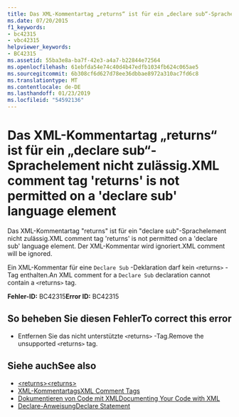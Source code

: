 ```yaml
---
title: Das XML-Kommentartag „returns“ ist für ein „declare sub“-Sprachelement nicht zulässig.
ms.date: 07/20/2015
f1_keywords:
- bc42315
- vbc42315
helpviewer_keywords:
- BC42315
ms.assetid: 55ba3e8a-ba7f-42e3-a4a7-b22844e72564
ms.openlocfilehash: 61ebfda54e74c40d4b47edfb1034fb624c065ae5
ms.sourcegitcommit: 6b308cf6d627d78ee36dbbae8972a310ac7fd6c8
ms.translationtype: MT
ms.contentlocale: de-DE
ms.lasthandoff: 01/23/2019
ms.locfileid: "54592136"
---
```

# <a name="xml-comment-tag-returns-is-not-permitted-on-a-declare-sub-language-element"></a><span data-ttu-id="d65f5-102">Das XML-Kommentartag „returns“ ist für ein „declare sub“-Sprachelement nicht zulässig.</span><span class="sxs-lookup"><span data-stu-id="d65f5-102">XML comment tag 'returns' is not permitted on a 'declare sub' language element</span></span>
<span data-ttu-id="d65f5-103">Das XML-Kommentartag "returns" ist für ein "declare sub"-Sprachelement nicht zulässig.</span><span class="sxs-lookup"><span data-stu-id="d65f5-103">XML comment tag 'returns' is not permitted on a 'declare sub' language element.</span></span> <span data-ttu-id="d65f5-104">Der XML-Kommentar wird ignoriert.</span><span class="sxs-lookup"><span data-stu-id="d65f5-104">XML comment will be ignored.</span></span>  
  
 <span data-ttu-id="d65f5-105">Ein XML-Kommentar für eine `Declare Sub` -Deklaration darf kein `<`returns`>` -Tag enthalten.</span><span class="sxs-lookup"><span data-stu-id="d65f5-105">An XML comment for a `Declare Sub` declaration cannot contain a `<`returns`>` tag.</span></span>  
  
 <span data-ttu-id="d65f5-106">**Fehler-ID:** BC42315</span><span class="sxs-lookup"><span data-stu-id="d65f5-106">**Error ID:** BC42315</span></span>  
  
## <a name="to-correct-this-error"></a><span data-ttu-id="d65f5-107">So beheben Sie diesen Fehler</span><span class="sxs-lookup"><span data-stu-id="d65f5-107">To correct this error</span></span>  
  
-   <span data-ttu-id="d65f5-108">Entfernen Sie das nicht unterstützte `<`returns`>` -Tag.</span><span class="sxs-lookup"><span data-stu-id="d65f5-108">Remove the unsupported `<`returns`>` tag.</span></span>  
  
## <a name="see-also"></a><span data-ttu-id="d65f5-109">Siehe auch</span><span class="sxs-lookup"><span data-stu-id="d65f5-109">See also</span></span>
- [<span data-ttu-id="d65f5-110">\<returns></span><span class="sxs-lookup"><span data-stu-id="d65f5-110">\<returns></span></span>](../../visual-basic/language-reference/xmldoc/returns.md)
- [<span data-ttu-id="d65f5-111">XML-Kommentartags</span><span class="sxs-lookup"><span data-stu-id="d65f5-111">XML Comment Tags</span></span>](../../visual-basic/language-reference/xmldoc/index.md)
- [<span data-ttu-id="d65f5-112">Dokumentieren von Code mit XML</span><span class="sxs-lookup"><span data-stu-id="d65f5-112">Documenting Your Code with XML</span></span>](../../visual-basic/programming-guide/program-structure/documenting-your-code-with-xml.md)
- [<span data-ttu-id="d65f5-113">Declare-Anweisung</span><span class="sxs-lookup"><span data-stu-id="d65f5-113">Declare Statement</span></span>](../../visual-basic/language-reference/statements/declare-statement.md)
